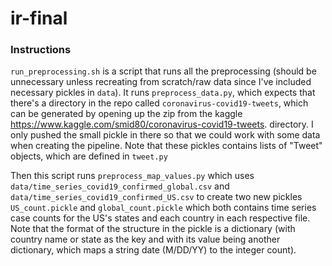 # ir-final

### Instructions

`run_preprocessing.sh` is a script that runs all the preprocessing (should be unnecessary unless recreating from scratch/raw data since I've included necessary pickles in `data`). It runs `preprocess_data.py`, which expects that there's a directory in the repo called `coronavirus-covid19-tweets`, which can be generated by opening up the zip from the kaggle https://www.kaggle.com/smid80/coronavirus-covid19-tweets. directory. I only pushed the small pickle in there so that we could work with some data when creating the pipeline. Note that these pickles contains lists of "Tweet" objects, which are defined in `tweet.py`

Then this script runs `preprocess_map_values.py` which uses `data/time_series_covid19_confirmed_global.csv` and `data/time_series_covid19_confirmed_US.csv` to create two new pickles `US_count.pickle` and `global_count.pickle` which both contains time series case counts for the US's states and each country in each respective file. Note that the format of the structure in the pickle is a dictionary (with country name or state as the key and with its value being another dictionary, which maps a string date (M/DD/YY) to the integer count).